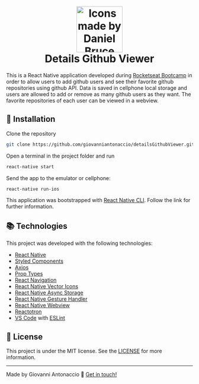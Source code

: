 <h1 align="center">
    <img alt="Icons made by Daniel Bruce" src="https://image.flaticon.com/icons/svg/3/3641.svg" height="124" width="124">
    <br>
    Details Github Viewer
</h1>

This is a React Native application developed during [Rocketseat Bootcamp](https://rocketseat.com.br/bootcamp) in order to allow users to add github users and see their favorite github repositories using github API. Data is saved in cellphone local storage and users are allowed to add or remove as many github users as they want. The favorite repositories of each user can be viewed in a webview.

## :rocket: Installation

Clone the repository

```bash
git clone https://github.com/giovanniantonaccio/detailsGithubViewer.git
```

Open a terminal in the project folder and run

```bash
react-native start
```

Send the app to the emulator or cellphone:

```bash
react-native run-ios
```

This application was bootstrapped with [React Native CLI](https://facebook.github.io/react-native/docs/getting-started.html). Follow the link for further information.

## :books: Technologies

This project was developed with the following technologies:

- [React Native](https://facebook.github.io/react-native/)
- [Styled Components](https://www.styled-components.com/)
- [Axios](https://github.com/axios/axios)
- [Prop Types](https://www.npmjs.com/package/prop-types)
- [React Navigation](https://reactnavigation.org/)
- [React Native Vector Icons](https://github.com/oblador/react-native-vector-icons)
- [React Native Async Storage](https://facebook.github.io/react-native/docs/asyncstorage)
- [React Native Gesture Handler](https://github.com/kmagiera/react-native-gesture-handler)
- [React Native Webview](https://facebook.github.io/react-native/docs/webview)
- [Reactotron](https://github.com/infinitered/reactotron)
- [VS Code](https://code.visualstudio.com/) with [ESLint](https://marketplace.visualstudio.com/items?itemName=dbaeumer.vscode-eslint)

## :memo: License

This project is under the MIT license. See the [LICENSE](https://github.com/giovanniantonaccio/detailsGithubViewer/blob/master/LICENSE) for more information.

---

Made by Giovanni Antonaccio :wave: [Get in touch!](https://www.linkedin.com/in/giovanniantonaccio/)
